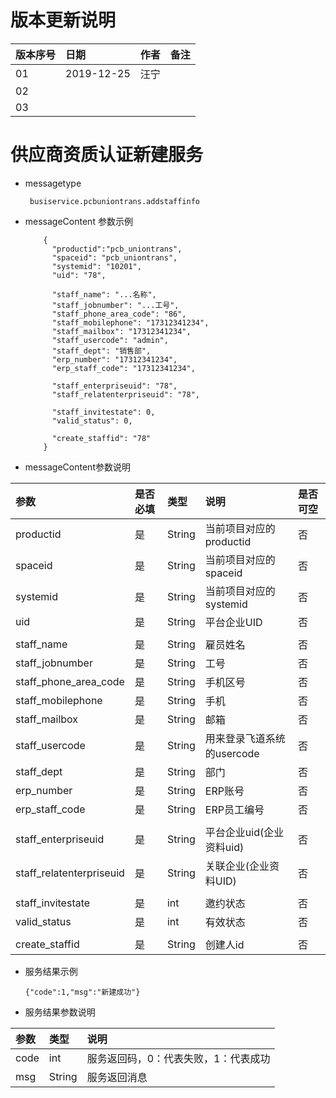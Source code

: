 # 版本更新说明

| 版本序号 | 日期 |	作者 | 备注 |
|:---|:---|:---|:---|
| 01     | 2019-12-25 | 汪宁 |  |
| 02   | |  | |
| 03   |  |  |  |

# 供应商资质认证新建服务

* messagetype
    ```
     busiservice.pcbuniontrans.addstaffinfo
    ``` 
 
*  messageContent 参数示例
    ```
        {
          "productid":"pcb_uniontrans", 
          "spaceid": "pcb_uniontrans", 
          "systemid": "10201", 
          "uid": "78", 
          
          "staff_name": "...名称",
          "staff_jobnumber": "...工号",
          "staff_phone_area_code": "86",
          "staff_mobilephone": "17312341234",
          "staff_mailbox": "17312341234",
          "staff_usercode": "admin",
          "staff_dept": "销售部",
          "erp_number": "17312341234",
          "erp_staff_code": "17312341234",
    	  
          "staff_enterpriseuid": "78",
          "staff_relatenterpriseuid": "78",
    	  
          "staff_invitestate": 0,
          "valid_status": 0,
    	  
          "create_staffid": "78"
        }
     ```
   
* messageContent参数说明

| 参数 | 是否必填 |	类型 | 说明 | 是否可空 |
|:---|:---|:---|:---|:---|
| productid   | 是 | String    | 当前项目对应的productid |否|
| spaceid   | 是 | String    | 当前项目对应的spaceid |否|
| systemid   | 是 | String    | 当前项目对应的systemid |否|
| uid   | 是 | String    | 平台企业UID |否|
|   |   |   |   |   |
| staff_name   | 是 | String    | 雇员姓名 |否|
| staff_jobnumber   | 是 | String    | 工号 |否|
| staff_phone_area_code   | 是 | String    | 手机区号 |否|
| staff_mobilephone   | 是 | String    | 手机 |否|
| staff_mailbox   | 是 | String    | 邮箱 |否|
| staff_usercode   | 是 | String    | 用来登录飞道系统的usercode |否|
| staff_dept   | 是 | String    | 部门 |否|
| erp_number   | 是 | String    | ERP账号 |否|
| erp_staff_code   | 是 | String    | ERP员工编号 |否|
|   |   |   |   |   |
| staff_enterpriseuid   | 是 | String    | 平台企业uid(企业资料uid) |否|
| staff_relatenterpriseuid   | 是 | String    | 关联企业(企业资料UID) |否|
|   |   |   |   |   |
| staff_invitestate   | 是 | int    | 邀约状态 |否|
| valid_status   | 是 | int    | 有效状态 |否|
|   |   |   |   |   |
| create_staffid   | 是 | String    |创建人id |否|


* 服务结果示例
    ```
    {"code":1,"msg":"新建成功"}
     ```
 * 服务结果参数说明  
 
 | 参数  | 类型 | 说明 |   
 |:---|:---|:---| 
 | code | int  | 服务返回码，0：代表失败，1：代表成功 | 
 | msg | String  | 服务返回消息 | 
